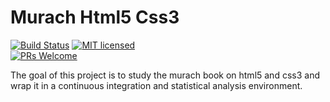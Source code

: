 # Murach Html5 Css3

[![Build Status](https://travis-ci.org/mbbo/murach-html5-css3.svg?branch=master)](https://travis-ci.org/mbbo/murach-html5-css3) 
[![MIT licensed](https://img.shields.io/badge/license-MIT-blue.svg)](./LICENSE)  
[![PRs Welcome](https://img.shields.io/badge/PRs-welcome-brightgreen.svg?style=flat-square)](http://makeapullrequest.com) 

The goal of this project is to study the murach book on html5 and css3 and wrap it in a continuous integration and statistical analysis environment.